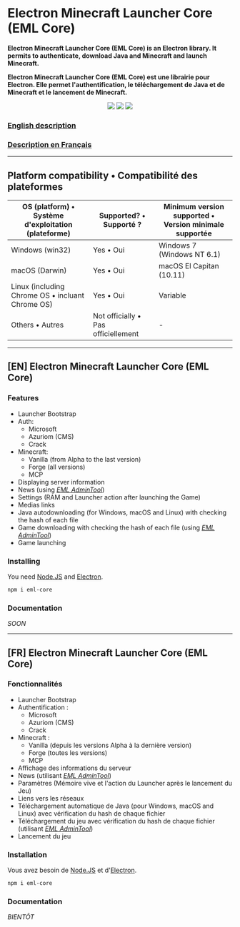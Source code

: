 # Electron Minecraft Launcher Core (EML Core)

**Electron Minecraft Launcher Core (EML Core) is an Electron library. It permits to authenticate, download Java and Minecraft and launch Minecraft.**

**Electron Minecraft Launcher Core (EML Core) est une librairie pour Electron. Elle permet l'authentification, le téléchargement de Java et de Minecraft et le lancement de Minecraft.**

[<p align="center"><img src="https://img.shields.io/badge/Discord-Electron_Minecraft_Launcher-5561e6?&style=for-the-badge">](https://discord.gg/YVB4k6HzAY)
[<img src="https://img.shields.io/badge/platforms-Windows%2C%20macOS%2C%20Linux-0077DA?style=for-the-badge&color=0077DA">](#platforms) 
[<img src="https://img.shields.io/badge/version-Alpha.0-orangered?style=for-the-badge&color=orangered">](package.json)</p>


### [English description](#en-electron-minecraft-launcher-core-eml-core)
### [Description en Français](#fr-electron-minecraft-launcher-core-eml-core)

---

## <span id="platforms">Platform compatibility • Compatibilité des plateformes</span>

| OS (platform) • Système d'exploitation (plateforme) | Supported? • Supporté ?             | Minimum version supported • Version minimale supportée  |
|-----------------------------------------------------|-------------------------------------|---------------------------------------------------------|
| Windows (win32)                                     | Yes • Oui                           | Windows 7 (Windows NT 6.1)                              |
| macOS (Darwin)                                      | Yes • Oui                           | macOS El Capitan (10.11)                                |
| Linux (including Chrome OS • incluant Chrome OS)    | Yes • Oui                           | Variable                                                |
| Others • Autres                                     | Not officially • Pas officiellement | -                                                       |

---

## **[EN]** Electron Minecraft Launcher Core (EML Core)

### Features

* Launcher Bootstrap
* Auth:
  - Microsoft
  - Azuriom (CMS)
  - Crack
* Minecraft:
  - Vanilla (from Alpha to the last version)
  - Forge (all versions)
  - MCP
* Displaying server information
* News (using [*EML AdminTool*](https://github.com/Electron-Minecraft-Launcher/EML-AdminTool-v2))
* Settings (RAM and Launcher action after launching the Game)
* Medias links
* Java autodownloading (for Windows, macOS and Linux) with checking the hash of each file
* Game downloading with checking the hash of each file (using [*EML AdminTool*](https://github.com/Electron-Minecraft-Launcher/EML-AdminTool-v2))
* Game launching

### Installing

You need [Node.JS](https://nodejs.org) and [Electron](https://electronjs.org).

```bash
npm i eml-core
```

### Documentation

_SOON_

---

## **[FR]** Electron Minecraft Launcher Core (EML Core)

### Fonctionnalités

* Launcher Bootstrap
* Authentification :
  - Microsoft
  - Azuriom (CMS)
  - Crack
* Minecraft :
  - Vanilla (depuis les versions Alpha à la dernière version)
  - Forge (toutes les versions)
  - MCP
* Affichage des informations du serveur
* News (utilisant [*EML AdminTool*](https://github.com/Electron-Minecraft-Launcher/EML-AdminTool-v2))
* Paramètres (Mémoire vive et l'action du Launcher après le lancement du Jeu)
* Liens vers les réseaux
* Téléchargement automatique de Java (pour Windows, macOS and Linux) avec vérification du hash de chaque fichier
* Téléchargement du jeu avec vérification du hash de chaque fichier (utilisant [*EML AdminTool*](https://github.com/Electron-Minecraft-Launcher/EML-AdminTool-v2))
* Lancement du jeu

### Installation

Vous avez besoin de [Node.JS](https://nodejs.org) et d'[Electron](https://electronjs.org).

```bash
npm i eml-core
```

### Documentation

_BIENTÔT_
